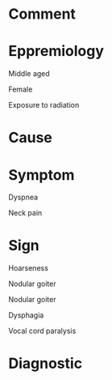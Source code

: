 # Comment

# Eppremiology

Middle aged

Female

Exposure to radiation

# Cause

# Symptom

Dyspnea

Neck pain

# Sign

Hoarseness

Nodular goiter

Nodular goiter

Dysphagia

Vocal cord paralysis

# Diagnostic
